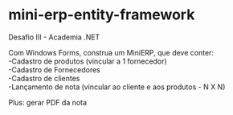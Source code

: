# mini-erp-entity-framework
Desafio III - Academia .NET

Com Windows Forms, construa um MiniERP, que deve conter:  
-Cadastro de produtos (vincular a 1 fornecedor)  
-Cadastro de Fornecedores  
-Cadastro de clientes  
-Lançamento de nota (vincular ao cliente e aos produtos - N X N)

Plus: gerar PDF da nota
